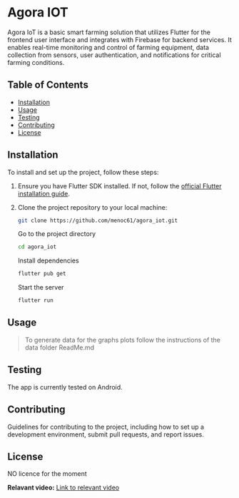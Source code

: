 # Agora IOT

Agora IoT is a basic smart farming solution that utilizes Flutter for the frontend user interface and integrates with Firebase for backend services. It enables real-time monitoring and control of farming equipment, data collection from sensors, user authentication, and notifications for critical farming conditions.

## Table of Contents

- [Installation](#installation)
- [Usage](#usage)
- [Testing](#testing)
- [Contributing](#contributing)
- [License](#license)

## Installation

To install and set up the project, follow these steps:

1. Ensure you have Flutter SDK installed. If not, follow the [official Flutter installation guide](https://flutter.dev/docs/get-started/install).
2. Clone the project repository to your local machine:

    ```bash
    git clone https://github.com/menoc61/agora_iot.git
    ```

    Go to the project directory

    ```bash
    cd agora_iot
    ```

    Install dependencies

    ```bash
    flutter pub get
    ```

    Start the server

    ```bash
    flutter run
    ```

## Usage

>To generate data for the graphs plots follow the instructions of the data folder ReadMe.md

## Testing

The app is currently tested on Android.

## Contributing

Guidelines for contributing to the project, including how to set up a development environment, submit pull requests, and report issues.

## License

NO licence for the moment

**Relavant video:** [Link to relevant video](https://www.youtube.com/watch?v=-a1Rsv4T0pw)
